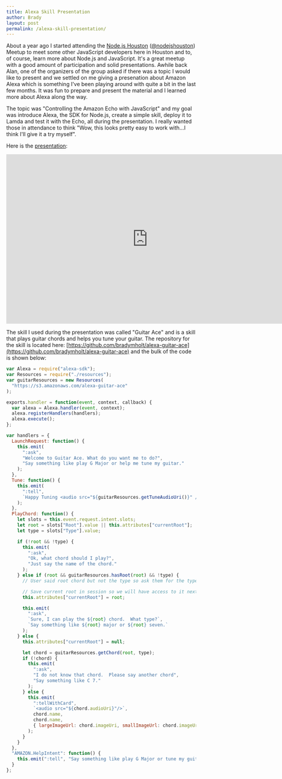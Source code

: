 ```yaml
---
title: Alexa Skill Presentation
author: Brady
layout: post
permalink: /alexa-skill-presentation/
---
```


About a year ago I started attending the [Node.js Houston](https://www.meetup.com/NodejsHouston/) ([@nodejshouston](https://twitter.com/nodejshouston)) Meetup to meet some other JavaScript developers here in Houston and to, of course, learn more about Node.js and JavaScript. It's a great meetup with a good amount of participation and solid presentations. Awhile back Alan, one of the organizers of the group asked if there was a topic I would like to present and we settled on me giving a presenation about Amazon Alexa which is something I've been playing around with quite a bit in the last few months. It was fun to prepare and present the material and I learned more about Alexa along the way.

The topic was "Controlling the Amazon Echo with JavaScript" and my goal was introduce Alexa, the SDK for Node.js, create a simple skill, deploy it to Lamda and test it with the Echo, all during the presentation. I really wanted those in attendance to think "Wow, this looks pretty easy to work with...I think I'll give it a try myself".

Here is the [presentation](https://docs.google.com/presentation/d/1ICOJPCjiYj8cF1lPOZHCuHUz8TwKD915yghO2yA0PAw/edit?usp=sharing):

<iframe src="https://docs.google.com/presentation/d/1ICOJPCjiYj8cF1lPOZHCuHUz8TwKD915yghO2yA0PAw/embed?start=false&loop=false&delayms=3000" frameborder="0" width="750" height="450" allowfullscreen="true" mozallowfullscreen="true" webkitallowfullscreen="true"></iframe>

The skill I used during the presentation was called "Guitar Ace" and is a skill that plays guitar chords and helps you tune your guitar.  The repository for the skill is located here: [https://github.com/bradymholt/alexa-guitar-ace](https://github.com/bradymholt/alexa-guitar-ace) and the bulk of the code is shown below:

```js
var Alexa = require("alexa-sdk");
var Resources = require("./resources");
var guitarResources = new Resources(
  "https://s3.amazonaws.com/alexa-guitar-ace"
);

exports.handler = function(event, context, callback) {
  var alexa = Alexa.handler(event, context);
  alexa.registerHandlers(handlers);
  alexa.execute();
};

var handlers = {
  LaunchRequest: function() {
    this.emit(
      ":ask",
      "Welcome to Guitar Ace. What do you want me to do?",
      "Say something like play G Major or help me tune my guitar."
    );
  },
  Tune: function() {
    this.emit(
      ":tell",
      `Happy Tuning <audio src="${guitarResources.getTuneAudioUri()}" />`
    );
  },
  PlayChord: function() {
    let slots = this.event.request.intent.slots;
    let root = slots["Root"].value || this.attributes["currentRoot"];
    let type = slots["Type"].value;

    if (!root && !type) {
      this.emit(
        ":ask",
        "Ok, what chord should I play?",
        "Just say the name of the chord."
      );
    } else if (root && guitarResources.hasRoot(root) && !type) {
      // User said root chord but not the type so ask them for the type

      // Save current root in session so we will have access to it next time
      this.attributes["currentRoot"] = root;

      this.emit(
        ":ask",
        `Sure, I can play the ${root} chord.  What type?`,
        `Say something like ${root} major or ${root} seven.`
      );
    } else {
      this.attributes["currentRoot"] = null;

      let chord = guitarResources.getChord(root, type);
      if (!chord) {
        this.emit(
          ":ask",
          "I do not know that chord.  Please say another chord",
          "Say something like C 7."
        );
      } else {
        this.emit(
          ":tellWithCard",
          `<audio src="${chord.audioUri}"/>`,
          chord.name,
          chord.name,
          { largeImageUrl: chord.imageUri, smallImageUrl: chord.imageUri }
        );
      }
    }
  },
  "AMAZON.HelpIntent": function() {
    this.emit(":tell", "Say something like play G Major or tune my guitar.");
  }
};
```
